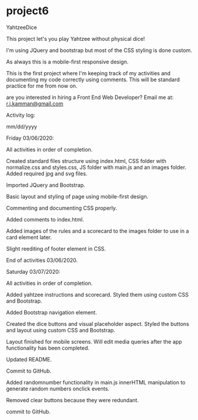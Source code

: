 # project6
 YahtzeeDice

This project let's you play Yahtzee without physical dice!

I'm using JQuery and bootstrap but most of the CSS styling is done custom.

As always this is a mobile-first responsive design. 

This is the first project where I'm keeping track of my activities and documenting my code correctly using comments. This will be standard practice for me from now on.



are you interested in hiring a Front End Web Developer? Email me at: r.j.kamman@gmail.com




Activity log: 

mm/dd/yyyy

Friday 03/06/2020:

All activities in order of completion. 

Created standard files structure using index.html, CSS folder with normalize.css and styles.css, JS folder with main.js and an images folder. 
Added required jpg and svg files. 

Imported JQuery and Bootstrap. 

Basic layout and styling of page using mobile-first design. 

Commenting and documenting CSS properly. 

Added comments to index.html. 

Added images of the rules and a scorecard to the images folder to use in a card element later. 

Slight reediting of footer element in CSS. 

End of activities 03/06/2020. 

Saturday 03/07/2020:

All activities in order of completion.

Added yahtzee instructions and scorecard. Styled them using custom CSS and Bootstrap. 

Added Bootstrap navigation element.

Created the dice buttons and visual placeholder aspect. Styled the buttons and layout using custom CSS and Bootstrap. 

Layout finished for mobile screens. Will edit media queries after the app functionality has been completed. 

Updated README. 

Commit to GitHub. 

Added randomnumber functionality in main.js innerHTML manipulation to generate random numbers onclick events. 

Removed clear buttons because they were redundant.

commit to GitHub.